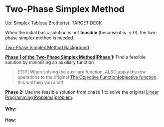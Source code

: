 # Two-Phase Simplex Method

Up: [Simplex Tableau](simplex_tableau)
Brother(s):
TARGET DECK

When the initial basic solution is not **feasible** (because it is $\lt 0$), the two-phase simplex method is needed.

[Two-Phase Simplex Method Background](two-phase_simplex_method_background)

**[Phase 1 of the Two-Phase Simplex Method|Phase 1](phase_1_of_the_two-phase_simplex_method|phase_1):** Find a feasible solution by minimising an auxiliary function

> [!TIP] When solving the auxiliary function, ALSO apply the row operations to the original [The Objective Function|objective function](the_objective_function|objective_function), this will help you a lot!

**Phase 2:** Use the feasible solution from phase 1 to solve the original [Linear Programming Problems|problem](linear_programming_problems|problem).





































#### Why:
#### How:









